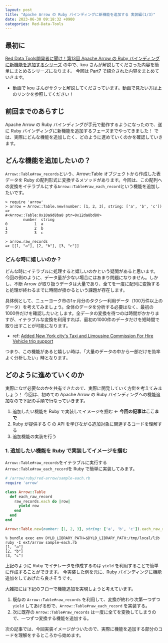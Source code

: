 ```yaml
---
layout: post
title: "Apache Arrow の Ruby バインディングに新機能を追加する 実装編(1/3)"
date: 2023-06-30 09:18:32 +0900
categories: Red-Data-Tools
---
```


## 最初に
[Red Data Tools開発者に聞け！第13回 Apache Arrow の Ruby バインディングに新機能を追加するシリーズ](https://www.youtube.com/watch?v=eZGLDFr4s90) の中で、kou さんが解説してくださった内容を簡単にまとめるシリーズになります。
今回は Part7 で紹介された内容をまとめていきます。
- 動画で kou さんがサクッと解説してくださっています。動画で見たい方は上のリンクを参照してください！

## 前回までのあらすじ
Apache Arrow の Ruby バインディングが手元で動作するようになったので、遂に Ruby バインディングに新機能を追加するフェーズまでやってきました！
では、実際にどんな機能を追加したく、どのように進めていくのかを確認していきます。

## どんな機能を追加したいの？
`Arrow::Table#raw_records`という、Arrow::Table オブジェクトから作成した表データを Ruby の配列形式に変換するメソッドがあります。今回は、この配列への変換をイテラブルにする`Arrow::Table#raw_each_record`という機能を追加したいです。
```console
> require 'arrow'
> arrow = Arrow::Table.new(number: [1, 2, 3], string: ['a', 'b', 'c'])
=> 
#<Arrow::Table:0x10a9d8ba8 ptr=0x12da8bd80>                                     
        number  string                                                          
0            1  a                                                               
1            2  b                                                               
2            3  c

> arrow.raw_records
=> [[1, "a"], [2, "b"], [3, "c"]]
```

### どんな時に嬉しいのか？
どんな時にイテラブルに処理すると嬉しいのかという疑問があると思います。
今回の例のように、データ量が少ない場合にはあまり問題になりません。しかし、不断 Arrow が取り扱うデータは大量であり、全てを一度に配列に変換すると処理が終わるまでに時間が掛かるという課題が存在します。

具体例として、ニューヨーク市の1ヶ月分のタクシー利用データ（100万件以上のデータ）を考えてみましょう。全体のデータを分析する必要はなく、最初の1000件だけを確認したいとします。全データの変換を待つのは時間がかかりますが、イテラブルな変換を利用すれば、最初の1000件のデータだけを短時間で取り出すことが可能になります。
- ref: [Added New York city's Taxi and Limousine Commission For Hire Vehicle trip support](https://github.com/red-data-tools/red-datasets-parquet/pull/11)

つまり、この機能があると嬉しい時は、「大量のデータの中から一部だけを効率よく分析したい」時となります。

## どのように進めていくのか
実際になぜ必要なのかを共有できたので、実際に開発していく方針を考えてみましょう！
今回は、初めての Apache Arrow の Ruby バインディングへの機能追加なので下記の手順で行なっていきます。

1. 追加したい機能を Ruby で実装してイメージを掴む <- **今回の記事はここまで**
2. Ruby が提供する C の API を学びながら追加対象に関連するコードを理解する
3. 追加機能の実装を行う

### 1. 追加したい機能を Ruby で実装してイメージを掴む

`Arrow::Table#raw_records`をイテラブルに実行する`Arrow::Table#raw_each_record`を Ruby で簡単に実装してみます。

```ruby
# /arrow/ruby/red-arrow/sample-each.rb
require 'arrow'

class Arrow::Table
  def each_raw_record
    raw_records.each do |row|
      yield row
    end
  end
end

Arrow::Table.new(number: [1, 2, 3], string: ['a', 'b', 'c']).each_raw_record { |row| p row }
```
```console
% bundle exec env DYLD_LIBRARY_PATH=$DYLD_LIBRARY_PATH:/tmp/local/lib ruby -I ext/arrow sample-each.rb
[1, "a"]
[2, "b"]
[3, "c"]
```
上記のように Ruby でイテレータを作成するのは `yield` を利用することで簡単に作成することができます。
今実装した例を元に、Ruby バインディングに機能追加をしてあげたら良さそうです。

大雑把には下記のフローで機能追加を実現しようと考えています。
1. 既存の `Arrow::Table#raw_records` を利用して、変換が終わり次第一つずつ `yield` してあげる形で、`Arrow::Table#raw_each_record` を実装する。
2. 次に既存の `Arrow::Table#raw_records` は一度に全てを変換してしまうので、一つずつ変換する機能を追加する。

次の記事では、今回実装イメージがついたので、実際に機能を追加する部分のコードを理解をするところから始めます。
